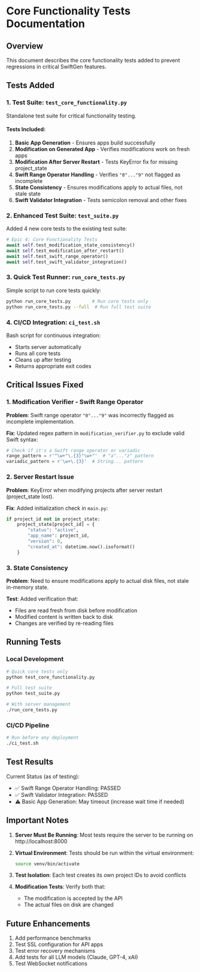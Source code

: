 # Core Functionality Tests Documentation

## Overview
This document describes the core functionality tests added to prevent regressions in critical SwiftGen features.

## Tests Added

### 1. Test Suite: `test_core_functionality.py`
Standalone test suite for critical functionality testing.

#### Tests Included:
1. **Basic App Generation** - Ensures apps build successfully
2. **Modification on Generated App** - Verifies modifications work on fresh apps
3. **Modification After Server Restart** - Tests KeyError fix for missing project_state
4. **Swift Range Operator Handling** - Verifies `"0"..."9"` not flagged as incomplete
5. **State Consistency** - Ensures modifications apply to actual files, not stale state
6. **Swift Validator Integration** - Tests semicolon removal and other fixes

### 2. Enhanced Test Suite: `test_suite.py`
Added 4 new core tests to the existing test suite:

```python
# Epic 4: Core Functionality Tests
await self.test_modification_state_consistency()
await self.test_modification_after_restart()
await self.test_swift_range_operator()
await self.test_swift_validator_integration()
```

### 3. Quick Test Runner: `run_core_tests.py`
Simple script to run core tests quickly:
```bash
python run_core_tests.py        # Run core tests only
python run_core_tests.py --full  # Run full test suite
```

### 4. CI/CD Integration: `ci_test.sh`
Bash script for continuous integration:
- Starts server automatically
- Runs all core tests
- Cleans up after testing
- Returns appropriate exit codes

## Critical Issues Fixed

### 1. Modification Verifier - Swift Range Operator
**Problem**: Swift range operator `"0"..."9"` was incorrectly flagged as incomplete implementation.

**Fix**: Updated regex pattern in `modification_verifier.py` to exclude valid Swift syntax:
```python
# Check if it's a Swift range operator or variadic
range_pattern = r'"\w+"\.{3}"\w+"'  # "a"..."z" pattern
variadic_pattern = r'\w+\.{3}'  # String... pattern
```

### 2. Server Restart Issue
**Problem**: KeyError when modifying projects after server restart (project_state lost).

**Fix**: Added initialization check in `main.py`:
```python
if project_id not in project_state:
    project_state[project_id] = {
        "status": "active",
        "app_name": project_id,
        "version": 0,
        "created_at": datetime.now().isoformat()
    }
```

### 3. State Consistency
**Problem**: Need to ensure modifications apply to actual disk files, not stale in-memory state.

**Test**: Added verification that:
- Files are read fresh from disk before modification
- Modified content is written back to disk
- Changes are verified by re-reading files

## Running Tests

### Local Development
```bash
# Quick core tests only
python test_core_functionality.py

# Full test suite
python test_suite.py

# With server management
./run_core_tests.py
```

### CI/CD Pipeline
```bash
# Run before any deployment
./ci_test.sh
```

## Test Results

Current Status (as of testing):
- ✅ Swift Range Operator Handling: PASSED
- ✅ Swift Validator Integration: PASSED
- ⚠️  Basic App Generation: May timeout (increase wait time if needed)

## Important Notes

1. **Server Must Be Running**: Most tests require the server to be running on http://localhost:8000

2. **Virtual Environment**: Tests should be run within the virtual environment:
   ```bash
   source venv/bin/activate
   ```

3. **Test Isolation**: Each test creates its own project IDs to avoid conflicts

4. **Modification Tests**: Verify both that:
   - The modification is accepted by the API
   - The actual files on disk are changed

## Future Enhancements

1. Add performance benchmarks
2. Test SSL configuration for API apps
3. Test error recovery mechanisms
4. Add tests for all LLM models (Claude, GPT-4, xAI)
5. Test WebSocket notifications